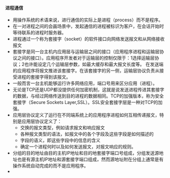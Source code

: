 #### 进程通信

- 用操作系统的术语来说，进行通信的实际上是进程（process）而不是程序。
- 在一对进程之间的会画场景中，发起通信的进程被标识为客户，在会话开始时等待联系的进程时服务器。
- 进程通过一个称为套接字（socket）的软件接口向网络发送报文和从网络接收报文
- 套接字是同一台主机内应用层与运输层之间的接口（应用程序进程和运输层协议之间的接口）。应用程序开发者对于运输层的控制仅限于：1选择运输层协议；2也许能设定几个运输层参数，如最大缓存和最大报文长度等。
  在发送端的应用程序将报文推进该套接字。在该套接字的另一侧，运输层协议负责从接受进程的套接字得到该报文。
- 一般而言一台主机能够运行许多网络应用，端口号用来区分应用（进程）。
- 无论是TCP还是UDP都没提供任何加密机制，这就是说发送进程传进其套接字的数据，与经过网络传送到目的进程的数据相同。TCP的加强版本，称为安全套接字（Secure
  Sockets Layer,SSL）。SSL安全套接字层是一种对TCP的加强。
- 应用层协议定义了运行在不同端系统上的应用程序进程如何互相传递报文，特别是应用层协议定义了：
    - 交换的报文类型，例如请求报文和响应报文
    - 各种报文类型的语法，如报文中的各个字段及这些字段是如何描述的
    - 字段的语义，即这些字段中的信息的含义
    - 确定一个进程何时以及如何发送报文，对报文响应的规则。
- 分组的目的地址由目的主机IP地址和目的地套接字端口号组成，分组发送源地址也是有源主机IP地址和源套接字端口组成，然而源地址附在分组上通常是有操作系统自动完成的而不是应用程序。
- 